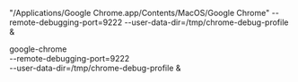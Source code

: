 "/Applications/Google Chrome.app/Contents/MacOS/Google Chrome" --remote-debugging-port=9222 --user-data-dir=/tmp/chrome-debug-profile &

google-chrome \
 --remote-debugging-port=9222 \
 --user-data-dir=/tmp/chrome-debug-profile &
